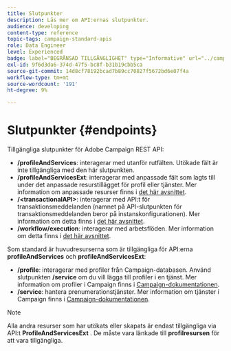 ```yaml
---
title: Slutpunkter
description: Läs mer om API:ernas slutpunkter.
audience: developing
content-type: reference
topic-tags: campaign-standard-apis
role: Data Engineer
level: Experienced
badge: label="BEGRÄNSAD TILLGÄNGLIGHET" type="Informative" url="../campaign-standard-migration-home.md" tooltip="Begränsat till användare som migrerats till Campaign Standarden"
exl-id: 9f6d3da6-374d-47f5-bc8f-b31b19cbb5ca
source-git-commit: 14d8cf78192bcad7b89cc70827f5672bd6e07f4a
workflow-type: tm+mt
source-wordcount: '191'
ht-degree: 9%

---
```


# Slutpunkter {#endpoints}

Tillgängliga slutpunkter för Adobe Campaign REST API:

* **/profileAndServices**: interagerar med utanför rutfälten. Utökade fält är inte tillgängliga med den här slutpunkten.
* **/profileAndServicesExt**: interagerar med anpassade fält som lagts till under det anpassade resurstillägget för profil eller tjänster. Mer information om anpassade resurser finns i [det här avsnittet](custom-resources.md).
* **/&lt;transactionalAPI>**: interagerar med API:t för transaktionsmeddelanden (namnet på API-slutpunkten för transaktionsmeddelanden beror på instanskonfigurationen). Mer information om detta finns i [det här avsnittet](managing-transactional-messages.md).
* **/workflow/execution**: interagerar med arbetsflöden. Mer information om detta finns i [det här avsnittet](controlling-a-workflow.md).

Som standard är huvudresurserna som är tillgängliga för API:erna **profileAndServices** och **profileAndServicesExt**:

* **/profile**: interagerar med profiler från Campaign-databasen. Använd slutpunkten **/service** om du vill lägga till profiler i en tjänst. Mer information om profiler i Campaign finns i [Campaign-dokumentationen](https://helpx.adobe.com/campaign/standard/audiences/using/about-profiles.html).
* **/service**: hantera prenumerationstjänster. Mer information om tjänster i Campaign finns i [Campaign-dokumentationen](https://helpx.adobe.com/campaign/standard/audiences/using/creating-a-service.html).

>[!NOTE]
>
>Alla andra resurser som har utökats eller skapats är endast tillgängliga via API:t **ProfileAndServicesExt** . De måste vara länkade till **profilresursen** för att vara tillgängliga.

